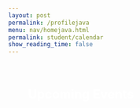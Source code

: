 ```yaml
---
layout: post
permalink: /profilejava
menu: nav/homejava.html
permalink: student/calendar
show_reading_time: false
---
```

<html lang="en">
<head>
    <meta charset="UTF-8">
    <meta name="viewport" content="width=device-width, initial-scale=1.0">
    <link rel="stylesheet" href="https://cdn.jsdelivr.net/npm/fullcalendar@5.11.0/main.min.css">
    <title>Message Calendar</title>
<style>
    /* Modal styles */
    .modal {
        display: none;
        position: fixed;
        z-index: 9999;
        left: 0;
        top: 0;
        width: 100%;
        height: 100%;
        background-color: rgba(0, 0, 0, 0.6);
        backdrop-filter: blur(5px);
        padding-top: 50px;
    }
    .modal-content {
        background-color: #FFFFFF;
        margin: 5% auto;
        padding: 25px;
        border-radius: 16px;
        box-shadow: 0 8px 24px rgba(0, 0, 0, 0.2);
        width: 80%;
        max-width: 600px;
        color: #000000;
        font-family: Arial, sans-serif;
    }
    .close {
        color: #333333;
        float: right;
        font-size: 24px;
        font-weight: bold;
        cursor: pointer;
        transition: color 0.3s ease;
    }
    .close:hover,
    .close:focus {
        color: #FF0000;
        text-decoration: none;
    }
    .modal-content input,
    .modal-content textarea {
        width: 100%;
        padding: 12px;
        margin: 15px 0;
        border-radius: 12px;
        border: 1px solid #CCCCCC;
        font-size: 16px;
        background-color: #F9F9F9;
        color: #333333;
    }
    .modal-content button {
        width: 100%;
        padding: 12px 20px;
        background-color: #000000;
        color: #FFFFFF;
        border: none;
        border-radius: 12px;
        font-size: 16px;
        cursor: pointer;
        font-weight: bold;
        transition: background-color 0.3s ease, transform 0.2s ease;
    }
    .modal-content button:hover {
        background-color: #444444;
        transform: scale(1.05);
    }
    /* Header */
    h1 {
        text-align: center;
        padding: 20px 0;
        font-size: 2.5em;
        color: #6A1B9A;
        margin: 0;
        background-color: #FFFFFF;
        border-bottom: 3px solid #BA68C8;
        box-shadow: 0 2px 4px rgba(0, 0, 0, 0.1);
        width: 100%;
    }
    /* Sidebar styling */
    .reminders {
    display: flex;
    flex-direction: column;
    align-items: center; /* Centers items horizontally */
    justify-content: flex-start; /* Aligns items to the top */
    height: 100%; /* Ensures full height */
    margin-top: 50px; /* Adjust this value to shift the "Upcoming Events" section down */
}
    .reminders h2 {
    font-size: 1.8em;
    color:rgb(255, 255, 255);
    text-align: left;
    padding-left: 40px; /* Adjust this to move it further right */
    white-space: nowrap; /* Prevents the text from wrapping to the next line */
    margin: 0; /* Removes any margin that might push it to the next line */
}
    .reminders ul {
        list-style-type: none;
        padding-left: 0;
    }
    .reminders li {
        background-color: #F0E1F1;
        margin: 10px 0;  /* Keeps vertical spacing */
        padding: 12px;
        border-radius: 8px;
        color: #6A1B9A;
        text-align: center;
        width: fit-content; /* Keeps size based on content */
    }
    /* Flexbox layout for calendar and sidebar */
    .content-wrapper {
        display: flex;
        justify-content: flex-start;
        align-items: flex-start;
        padding: 0;
        height: 100vh;
    }
    #calendar {
        width: 75%; /* 3/4th of the screen width */
        margin-left: 20px;
        height: 100%;
        box-sizing: border-box;
    }
</style>
    </head>
<body>
    <div class="content-wrapper">
        <!-- Sidebar -->
        <div class="reminders">
            <h2>Upcoming Events</h2>
            <ul id="reminder-list"></ul>
        </div>
        <!-- FullCalendar Container -->
        <div id="calendar"></div>
    </div>
    <!-- Modal -->
    <div id="eventModal" class="modal">
        <div class="modal-content">
            <span class="close" id="closeModal">&times;</span>
            <h2 id="eventTitle"></h2>
            <p><strong>Date:</strong> <span id="eventDate"></span></p>
            <p><strong>Description:</strong> <span id="eventDescription"></span></p>
            <div>
                <label for="editTitle">Title:</label>
                <input type="text" id="editTitle">
                <label for="editDescription">Description:</label>
                <textarea id="editDescription" rows="3"></textarea>
                <button id="editButton">Save Changes</button>
                <button id="deleteButton" style="background-color: #D32F2F; margin-top: 10px;">Delete Event</button>
            </div>
        </div>
    </div>
    <!-- FullCalendar JS -->
    <script src="https://cdn.jsdelivr.net/npm/fullcalendar@5.11.0/main.min.js"></script>
    <script>
document.addEventListener("DOMContentLoaded", function () {
    let currentEvent = null;
    let isAddingNewEvent = false;
    let calendar; // Store the FullCalendar instance
    // Fetch all events
    function fetchAllEvents() {
        return fetch("http://localhost:8085/api/calendar/events", { // Adjust to fetch all events
            method: "GET",
            headers: { "Content-Type": "application/json" },
        })
        .then(response => {
            if (!response.ok) {
                throw new Error(`Error fetching all events: ${response.status} ${response.statusText}`);
            }
            return response.json();  // Expecting an array of all events
        })
        .catch(error => {
            console.error("Error fetching all events:", error);
            return [];  // Return an empty array in case of an error
        });
    }
    // Fetch events for tomorrow (for reminders sidebar)
    function fetchTomorrowEvents() {
        return fetch("http://localhost:8085/api/calendar/events/next-day", {
            method: "GET",
            headers: { "Content-Type": "application/json" },
        })
        .then(response => {
            if (!response.ok) {
                throw new Error(`Error fetching tomorrow's events: ${response.status} ${response.statusText}`);
            }
            return response.json();  // Expecting an array of events for tomorrow
        })
        .catch(error => {
            console.error("Error fetching tomorrow's events:", error);
            return [];  // Return an empty array in case of an error
        });
    }
    // Initialize the FullCalendar (display all events)
    function initializeCalendar(events) {
        const calendarEl = document.getElementById("calendar");
        calendar = new FullCalendar.Calendar(calendarEl, {
            initialView: "dayGridMonth",
            events: events, // Display all events
            dateClick: function (info) {
                isAddingNewEvent = true;
                currentEvent = null;
                document.getElementById("eventTitle").textContent = "Add New Event";
                document.getElementById("eventDate").textContent = formatDate(info.dateStr);
                document.getElementById("editTitle").value = "";
                document.getElementById("editDescription").value = "";
                document.querySelector('label[for="editTitle"]').textContent = "Title:";
                document.querySelector('label[for="editDescription"]').textContent = "Description:";
                document.getElementById("eventModal").style.display = "block";
            },
            eventClick: function (info) {
                isAddingNewEvent = false;
                currentEvent = info.event;
                document.getElementById("eventTitle").textContent = currentEvent.title;
                document.getElementById("eventDate").textContent = formatDate(currentEvent.start);
                document.getElementById("eventDescription").textContent = currentEvent.extendedProps.description || "No description available";
                document.getElementById("editTitle").value = currentEvent.title;
                document.getElementById("editDescription").value = currentEvent.extendedProps.description || "";
                document.querySelector('label[for="editTitle"]').textContent = "Edit Title:";
                document.querySelector('label[for="editDescription"]').textContent = "Edit Description:";
                document.getElementById("eventModal").style.display = "block";
            },
        });
        calendar.render();
    }
    // Initialize the reminders sidebar (only for tomorrow's events)
    function initializeRemindersSidebar(events) {
        const reminderList = document.getElementById("reminder-list");
        reminderList.innerHTML = ''; // Clear previous reminders
        if (events.length === 0) {
            reminderList.innerHTML = '<li>No reminders for tomorrow.</li>';
        } else {
            events.forEach(event => {
                const listItem = document.createElement("li");
                listItem.textContent = `${event.title}`;
                reminderList.appendChild(listItem);
            });
        }
    }
    // Format date in YYYY-MM-DD format
    function formatDate(dateString) {
        const date = new Date(dateString);
        return date.toISOString().split("T")[0];
    }
    // Fetch all events and tomorrow's events
    fetchAllEvents().then(events => {
        initializeCalendar(events);  // Update FullCalendar with all events
    });
    fetchTomorrowEvents().then(events => {
        initializeRemindersSidebar(events);  // Update reminders sidebar with tomorrow's events
    });
    // Modal close logic
    document.getElementById("closeModal").onclick = function () {
        document.getElementById("eventModal").style.display = "none";
    };
    // Save changes to event
    document.getElementById("editButton").onclick = function () {
        const updatedTitle = document.getElementById("editTitle").value.trim();
        const updatedDescription = document.getElementById("editDescription").value.trim();
        if (!updatedTitle || !updatedDescription) {
            alert("Title and Description cannot be empty!");
            return;
        }
        const eventDate = document.getElementById("eventDate").textContent;
        if (isAddingNewEvent) {
            const newEventPayload = {
                title: updatedTitle,
                description: updatedDescription,
                date: eventDate,
            };
            fetch("http://localhost:8085/api/calendar/add_event", {
                method: "POST",
                headers: { "Content-Type": "application/json" },
                body: JSON.stringify(newEventPayload),
            })
            .then(response => {
                if (!response.ok) {
                    throw new Error(`Failed to add new event: ${response.status} ${response.statusText}`);
                }
                return response.json();
            })
            .then(newEvent => {
                calendar.addEvent({
                    title: newEvent.title,
                    start: newEvent.date,
                    description: newEvent.description,
                });
                document.getElementById("eventModal").style.display = "none";
            })
            .catch(error => {
                console.error("Error adding event:", error);
                alert("Error adding event: " + error.message);
            });
        } else {
            const payload = { newTitle: updatedTitle, description: updatedDescription };
            const encodedTitle = encodeURIComponent(currentEvent.title);
            fetch(`http://localhost:8085/api/calendar/edit/${encodedTitle}`, {
                method: "PUT",
                headers: { "Content-Type": "application/json" },
                body: JSON.stringify(payload),
            })
            .then(response => {
                if (!response.ok) {
                    throw new Error(`Failed to update event: ${response.status} ${response.statusText}`);
                }
                return response.text();
            })
            .then(() => {
                currentEvent.setProp("title", updatedTitle);
                currentEvent.setExtendedProp("description", updatedDescription);
                document.getElementById("eventModal").style.display = "none";
            })
            .catch(error => {
                console.error("Error updating event:", error);
                alert("Error updating event: " + error.message);
            });
        }
    };
    // Delete event function
document.getElementById("deleteButton").onclick = function () {
    if (!currentEvent) return;
    const encodedTitle = encodeURIComponent(currentEvent.title);
    const confirmation = confirm(`Are you sure you want to delete "${currentEvent.title}"?`);
    if (!confirmation) return;
    fetch(`http://localhost:8085/api/calendar/delete/${encodedTitle}`, {
        method: "DELETE",
        headers: { "Content-Type": "application/json" }
    })
    .then(response => {
        if (!response.ok) {
            throw new Error(`Failed to delete event: ${response.status} ${response.statusText}`);
        }
        return response.text();
    })
    .then(() => {
        currentEvent.remove(); // Remove from FullCalendar UI
        document.getElementById("eventModal").style.display = "none";
    })
    .catch(error => {
        console.error("Error deleting event:", error);
        alert("Error deleting event: " + error.message);
    });
};
});
    </script>
</body>
</html>